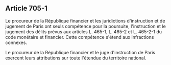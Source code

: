 Article 705-1
----
Le procureur de la République financier et les juridictions d'instruction et de
jugement de Paris ont seuls compétence pour la poursuite, l'instruction et le
jugement des délits prévus aux articles L. 465-1, L. 465-2 et L. 465-2-1 du code
monétaire et financier. Cette compétence s'étend aux infractions connexes.

Le procureur de la République financier et le juge d'instruction de Paris
exercent leurs attributions sur toute l'étendue du territoire national.
